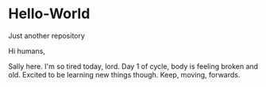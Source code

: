 # Hello-World
Just another repository

Hi humans, 

Sally here. I'm so tired today, lord. Day 1 of cycle, body is feeling broken and old. Excited to be learning new things though. Keep, moving, forwards.
